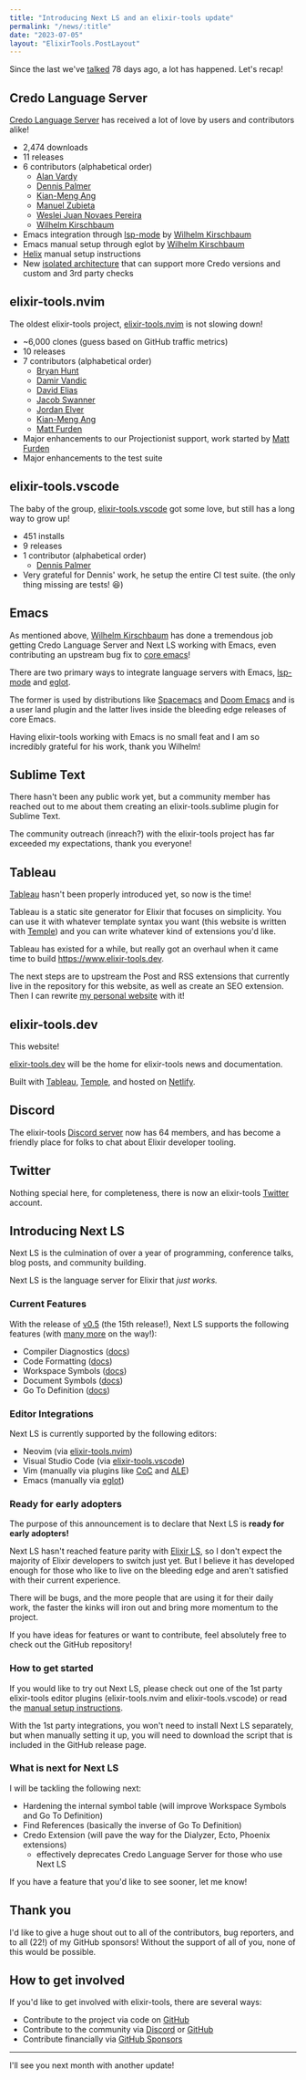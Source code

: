 ```yaml
---
title: "Introducing Next LS and an elixir-tools update"
permalink: "/news/:title"
date: "2023-07-05"
layout: "ElixirTools.PostLayout"
---
```


Since the last we've [talked](https://www.mitchellhanberg.com/credo-language-server-and-the-birth-of-elixir-tools/) 78 days ago, a lot has happened. Let's recap!

## Credo Language Server

[Credo Language Server](https://github.com/elixir-tools/credo-language-server) has received a lot of love by users and contributors alike!

- 2,474 downloads
- 11 releases
- 6 contributors (alphabetical order)
  - [Alan Vardy](https://github.com/alanvardy)
  - [Dennis Palmer](https://github.com/CoderDennis)
  - [Kian-Meng Ang](https://github.com/kianmeng)
  - [Manuel Zubieta](https://github.com/iautom8things)
  - [Weslei Juan Novaes Pereira](https://github.com/wesleimp)
  - [Wilhelm Kirschbaum](https://github.com/wkirschbaum)
- Emacs integration through [lsp-mode](https://github.com/emacs-lsp/lsp-mode/pull/4068) by [Wilhelm Kirschbaum](https://github.com/wkirschbaum)
- Emacs manual setup through eglot by [Wilhelm Kirschbaum](https://github.com/wkirschbaum)
- [Helix](https://helix-editor.com/) manual setup instructions
- New [isolated architecture](https://github.com/elixir-tools/credo-language-server/pull/32) that can support more Credo versions and custom and 3rd party checks

## elixir-tools.nvim

The oldest elixir-tools project, [elixir-tools.nvim](https://github.com/elixir-tools/elixir-tools.nvim) is not slowing down!

- ~6,000 clones (guess based on GitHub traffic metrics)
- 10 releases
- 7 contributors (alphabetical order)
  - [Bryan Hunt](https://github.com/binarytemple)
  - [Damir Vandic](https://github.com/dvic)
  - [David Elias](https://github.com/davidelias)
  - [Jacob Swanner](https://github.com/jswanner)
  - [Jordan Elver](https://github.com/jordelver)
  - [Kian-Meng Ang](https://github.com/kianmeng)
  - [Matt Furden](https://github.com/zolrath)
- Major enhancements to our Projectionist support, work started by [Matt Furden](https://github.com/zolrath)
- Major enhancements to the test suite

## elixir-tools.vscode

The baby of the group, [elixir-tools.vscode](https://github.com/elixir-tools/elixir-tools.vscode) got some love, but still has a long way to grow up!

- 451 installs
- 9 releases
- 1 contributor (alphabetical order)
  - [Dennis Palmer](https://github.com/CoderDennis)
- Very grateful for Dennis' work, he setup the entire CI test suite. (the only thing missing are tests! 😆)

## Emacs

As mentioned above, [Wilhelm Kirschbaum](https://github.com/wkirschbaum) has done a tremendous job getting Credo Language Server and Next LS working with Emacs, even contributing an upstream bug fix to [core emacs](https://lists.gnu.org/archive/html/bug-gnu-emacs/2023-06/msg01341.html)!

There are two primary ways to integrate language servers with Emacs, [lsp-mode](https://emacs-lsp.github.io/lsp-mode/) and [eglot](https://joaotavora.github.io/eglot/).

The former is used by distributions like [Spacemacs](https://www.spacemacs.org/) and [Doom Emacs](https://github.com/doomemacs/) and is a user land plugin and the latter lives inside the bleeding edge releases of core Emacs.

Having elixir-tools working with Emacs is no small feat and I am so incredibly grateful for his work, thank you Wilhelm!

## Sublime Text

There hasn't been any public work yet, but a community member has reached out to me about them creating an elixir-tools.sublime plugin for Sublime Text.

The community outreach (inreach?) with the elixir-tools project has far exceeded my expectations, thank you everyone!

## Tableau

[Tableau](https://github.com/elixir-tools/tableau) hasn't been properly introduced yet, so now is the time!

Tableau is a static site generator for Elixir that focuses on simplicity. You can use it with whatever template syntax you want (this website is written with [Temple](https://github.com/mhanberg/temple)) and you can write whatever kind of extensions you'd like.

Tableau has existed for a while, but really got an overhaul when it came time to build https://www.elixir-tools.dev.

The next steps are to upstream the Post and RSS extensions that currently live in the repository for this website, as well as create an SEO extension. Then I can rewrite [my personal website](https://www.mitchellhanberg.com) with it!

## elixir-tools.dev

This website!

[elixir-tools.dev](https://www.elixir-tools.dev) will be the home for elixir-tools news and documentation.

Built with [Tableau](https://github.com/elixir-tools/tableau), [Temple](https://github.com/mhanberg/temple), and hosted on [Netlify](https://www.netlify.com/).

## Discord

The elixir-tools [Discord server](https://discord.gg/6XdGnxVA2A) now has 64 members, and has become a friendly place for folks to chat about Elixir developer tooling.

## Twitter

Nothing special here, for completeness, there is now an elixir-tools [Twitter](https://twitter.com/elixir_tools) account.

## Introducing Next LS

Next LS is the culmination of over a year of programming, conference talks, blog posts, and community building.

Next LS is the language server for Elixir that _just works._

### Current Features

With the release of [v0.5](https://github.com/elixir-tools/next-ls/releases/tag/v0.5.0) (the 15th release!), Next LS supports the following features (with [many more](https://github.com/elixir-tools/next-ls/issues?q=is%3Aopen+is%3Aissue+label%3Aenhancement) on the way!):

- Compiler Diagnostics ([docs](/next-ls#compiler-diagnostics))
- Code Formatting ([docs](/next-ls#code-formatting))
- Workspace Symbols ([docs](/next-ls#workspace-symbols))
- Document Symbols ([docs](/next-ls#document-symbols))
- Go To Definition ([docs](/next-ls#definition))

### Editor Integrations

Next LS is currently supported by the following editors:

- Neovim (via [elixir-tools.nvim](https://github.com/elixir-tools/elixir-tools.nvim))
- Visual Studio Code (via [elixir-tools.vscode](https://github.com/elixir-tools/elixir-tools.vscode))
- Vim (manually via plugins like [CoC](https://github.com/neoclide/coc.nvim) and [ALE](https://github.com/dense-analysis/ale))
- Emacs (manually via [eglot](https://github.com/elixir-tools/next-ls#editor-support))

### Ready for early adopters

The purpose of this announcement is to declare that Next LS is **ready for early adopters!**

Next LS hasn't reached feature parity with [Elixir LS](https://github.com/elixir-lsp/elixir-ls), so I don't expect the majority of Elixir developers to switch just yet. But I believe it has developed enough for those who like to live on the bleeding edge and aren't satisfied with their current experience.

There will be bugs, and the more people that are using it for their daily work, the faster the kinks will iron out and bring more momentum to the project.

If you have ideas for features or want to contribute, feel absolutely free to check out the GitHub repository!

### How to get started

If you would like to try out Next LS, please check out one of the 1st party elixir-tools editor plugins (elixir-tools.nvim and elixir-tools.vscode) or read the [manual setup instructions](https://github.com/elixir-tools/next-ls#editor-support).

With the 1st party integrations, you won't need to install Next LS separately, but when manually setting it up, you will need to download the script that is included in the GitHub release page.

### What is next for Next LS

I will be tackling the following next:

- Hardening the internal symbol table (will improve Workspace Symbols and Go To Definition)
- Find References (basically the inverse of Go To Definition)
- Credo Extension (will pave the way for the Dialyzer, Ecto, Phoenix extensions)
    - effectively deprecates Credo Language Server for those who use Next LS

If you have a feature that you'd like to see sooner, let me know!

## Thank you

I'd like to give a huge shout out to all of the contributors, bug reporters, and to all (22!) of my GitHub sponsors! Without the support of all of you, none of this would be possible.

## How to get involved

If you'd like to get involved with elixir-tools, there are several ways:

- Contribute to the project via code on [GitHub](https://github.com/elixir-tools)
- Contribute to the community via [Discord](https://discord.gg/6XdGnxVA2A) or [GitHub](https://github.com/orgs/elixir-tools/discussions)
- Contribute financially via [GitHub Sponsors](https://github.com/sponsors/mhanberg)

---

I'll see you next month with another update!

